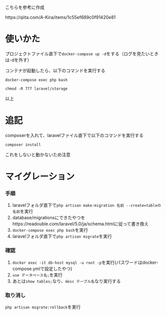 <p>こちらを参考に作成</p>
<a>https://qiita.com/A-Kira/items/1c55ef689c0f91420e81</a>
<h1>使いかた</h1>
<p>プロジェクトファイル直下で<code>docker-compose up -d</code>をする（ログを見たいときは-dを外す）</p>
<p>コンテナが起動したら、以下のコマンドを実行する</p>
<p><code>docker-compose exec php bash</code></p>
<p><code>chmod -R 777 laravel/storage</code></p>
<p>以上</p>
<h1>追記</h1>
<p>composerを入れて、laravelファイル直下で以下のコマンドを実行する</p>
<p><code>composer install</code></p>
<p>これをしないと動かないため注意</p>
<h1>マイグレーション</h1>
<h3>手順</h3>
<ol>
    <li>laravelフォルダ直下で<code>php artisan make:migration 名前 --create=tableの名前</code>を実行</li>
    <li>database/migrationsにできたやつを<a>https://readouble.com/laravel/5.0/ja/schema.html</a>に従って書き換え</li>
    <li><code>docker-compose exec php bash</code>を実行</li>
    <li>laravelフォルダ直下で<code>php artisan migrate</code>を実行</li>
</ol>
<h3>確認</h3>
<ol>
    <li><code>docker exec -it db-host mysql -u root -p</code>を実行(パスワードはdocker-compose.ymlで設定したやつ)</li>
    <li><code>use データベース名;</code>を実行</li>
    <li>あとは<code>show tables;</code>なり、<code>desc テーブル名</code>なり実行する</li>
</ol>
<h3>取り消し</h3>
<code>php artisan migrate:rollback</code>を実行